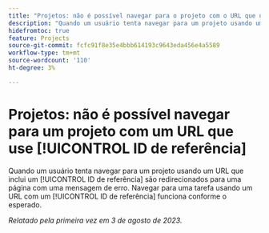 ```yaml
---
title: "Projetos: não é possível navegar para o projeto com o URL que usa a ID de referência"
description: "Quando um usuário tenta navegar para um projeto usando um URL que inclui um número de ID de referência, ele é redirecionado para uma página com uma mensagem de erro. Navegar para uma tarefa usando um URL com uma ID de referência funciona conforme esperado."
hidefromtoc: true
feature: Projects
source-git-commit: fcfc91f8e35e4bbb614193c9643eda456e4a5589
workflow-type: tm+mt
source-wordcount: '110'
ht-degree: 3%

---
```



# Projetos: não é possível navegar para um projeto com um URL que use [!UICONTROL ID de referência]

Quando um usuário tenta navegar para um projeto usando um URL que inclui um [!UICONTROL ID de referência] são redirecionados para uma página com uma mensagem de erro. Navegar para uma tarefa usando um URL com um [!UICONTROL ID de referência] funciona conforme o esperado.

_Relatado pela primeira vez em 3 de agosto de 2023._

